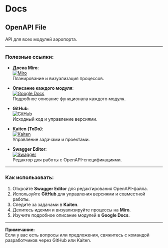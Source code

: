 # Docs
## OpenAPI File

API для всех модулей аэропорта.

---

### Полезные ссылки:

- **Доска Miro**:  
  [![Miro](https://img.shields.io/badge/Miro-Open%20Board-blue?logo=miro)](https://miro.com/app/board/uXjVLlFVjVE=)  
  Планирование и визуализация процессов.

- **Описание каждого модуля**:  
  [![Google Docs](https://img.shields.io/badge/Google%20Docs-View%20Document-green?logo=google-docs)](https://docs.google.com/document/d/1-A99pLnf-T3KJgUowspAIestsUUSzbDQ0Sfr5KvSmdI/edit?tab=t.5uuae64uwih2l)  
  Подробное описание функционала каждого модуля.

- **GitHub**:  
  [![GitHub](https://img.shields.io/badge/GitLab-Repository-orange?logo=github)](https://github.com/reaport)  
  Исходный код и управление версиями.

- **Kaiten (ToDo)**:  
  [![Kaiten](https://img.shields.io/badge/Kaiten-Task%20Board-red?logo=kaiten)](https://julia89649117555.kaiten.ru/space/530676/boards?focus=card&focusId=44921545)  
  Управление задачами и проектами.

- **Swagger Editor**:  
  [![Swagger](https://img.shields.io/badge/Swagger-Editor-brightgreen?logo=swagger)](https://editor.swagger.io/)  
  Редактор для работы с OpenAPI-спецификациями.

---

### Как использовать:
1. Откройте **Swagger Editor** для редактирования OpenAPI-файла.
2. Используйте **GitHub** для управления версиями и совместной работы.
3. Следите за задачами в **Kaiten**.
4. Делитесь идеями и визуализируйте процессы на **Miro**.
5. Изучите подробное описание модулей в **Google Docs**.

---

**Примечание:**  
Если у вас есть вопросы или предложения, свяжитесь с командой разработчиков через GitHub или Kaiten.
